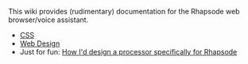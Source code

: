 This wiki provides (rudimentary) documentation for the Rhapsode web browser/voice assistant.

* [CSS](CSS-Speech-Tutorial)
* [Web Design](Designing-for-Rhapsode)
* Just for fun: [How I'd design a processor specifically for Rhapsode](Hypothetical/Custom-CPU-Design)